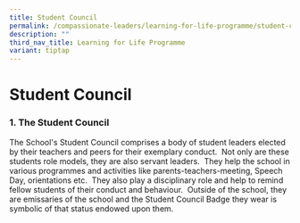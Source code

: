 ```yaml
---
title: Student Council
permalink: /compassionate-leaders/learning-for-life-programme/student-council/
description: ""
third_nav_title: Learning for Life Programme
variant: tiptap
---
```

<h1><strong>Student Council</strong></h1>
<h3>1. The Student Council</h3>
<p>The School's Student Council comprises a body of student leaders elected
by their teachers and peers for their exemplary conduct.&nbsp; Not only
are these students role models, they are also servant leaders.&nbsp; They
help the school in various programmes and activities like parents-teachers-meeting,
Speech Day, orientations etc.&nbsp; They also play a disciplinary role
and help to remind fellow students of their conduct and behaviour.&nbsp;
Outside of the school, they are emissaries of the school and the Student
Council Badge they wear is symbolic of that status endowed upon them.</p>
<h3></h3>
<p></p>